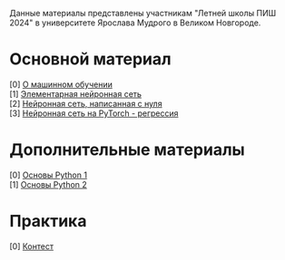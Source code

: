 Данные материалы представлены участникам "Летней школы ПИШ 2024" в университете Ярослава Мудрого в Великом Новгороде. 

# Основной материал
[0] [О машинном обучении](https://github.com/ShadarRim/PISHNov2024/blob/main/00_%D0%92%D0%B2%D0%B5%D0%B4%D0%B5%D0%BD%D0%B8%D0%B5%20%D0%B2%20ML_%D0%9D%D0%BE%D0%B2%D0%B3%D0%BE%D1%80%D0%BE%D0%B4.pptx) \
[1] [Элементарная нейронная сеть](https://github.com/ShadarRim/PISHNov2024/blob/main/00_%D0%AD%D0%BB%D0%B5%D0%BC%D0%B5%D0%BD%D1%82%D0%B0%D1%80%D0%BD%D0%B0%D1%8F_%D0%9D%D0%A1%20(1).ipynb) \
[2] [Нейронная сеть, написанная с нуля](https://github.com/ShadarRim/PISHNov2024/blob/main/01_%D0%9D%D0%B5%D0%B9%D1%80%D0%BE%D1%81%D0%B5%D1%82%D1%8C_%D1%81_%D0%BD%D1%83%D0%BB%D1%8F.ipynb) \
[3] [Нейронная сеть на PyTorch - регрессия](https://github.com/ShadarRim/PISHNov2024/blob/main/02_%D0%9D%D0%A1_%D0%A0%D0%B5%D0%B3%D1%80%D0%B5%D1%81%D1%81%D0%B8%D1%8F.ipynb) 

# Дополнительные материалы
[0] [Основы Python 1](https://github.com/ShadarRim/PISHNov2024/blob/main/00a_%D0%9E%D1%81%D0%BD%D0%BE%D0%B2%D1%8B_Python_1.ipynb) \
[1] [Основы Python 2](https://github.com/ShadarRim/PISHNov2024/blob/main/01a_%D0%9E%D1%81%D0%BD%D0%BE%D0%B2%D1%8B_Python_2.ipynb)

# Практика
[0] [Контест](https://contest.yandex.ru/contest/63729/enter)